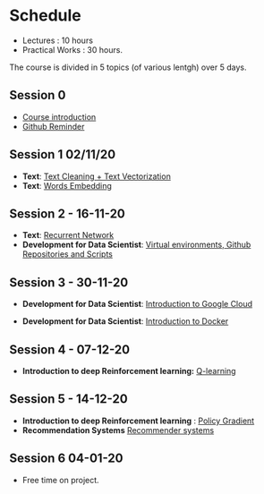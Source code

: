 # Schedule

* Lectures : 10 hours
* Practical Works : 30 hours.

The course is divided in 5 topics (of various lentgh) over 5 days.

## Session 0  

*   [Course introduction](introduction.md) 
*   [Github Reminder](git_intro.md)


## Session 1 02/11/20 

   - **Text**: [Text Cleaning + Text Vectorization](text1.md)
   - **Text**: [Words Embedding](text2.md)
        
## Session 2 - 16-11-20 

   - **Text**: [Recurrent Network](text3.md)
   - **Development for Data Scientist**: [Virtual environments, Github Repositories and Scripts](dev.md)

## Session 3 - 30-11-20 

   - **Development for Data Scientist**: [Introduction to Google Cloud](gcloud.md)
        
   - **Development for Data Scientist**: [Introduction to Docker](docker.md)
   
## Session 4 - 07-12-20  

   * **Introduction to deep Reinforcement learning:** [Q-learning](q_learning.md)

## Session 5 - 14-12-20

* **Introduction to deep Reinforcement learning** : [Policy Gradient](policy_gradient.md)  
* **Recommendation Systems** [Recommender systems](rec_sys.md) 
        
## Session 6 04-01-20  
   - Free time on project.

   
